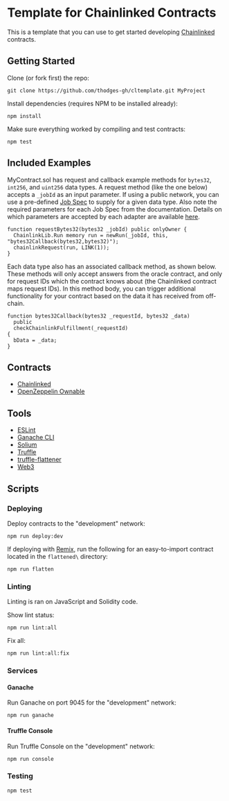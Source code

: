 # Template for Chainlinked Contracts

This is a template that you can use to get started developing [Chainlinked](https://docs.chain.link/v1.0/docs/getting-started) contracts.

## Getting Started

Clone (or fork first) the repo:

```
git clone https://github.com/thodges-gh/cltemplate.git MyProject
```

Install dependencies (requires NPM to be installed already):

```
npm install
```

Make sure everything worked by compiling and test contracts:

```
npm test
```

## Included Examples

MyContract.sol has request and callback example methods for `bytes32`, `int256`, and `uint256` data types. A request method (like the one below) accepts a `_jobId` as an input parameter. If using a public network, you can use a pre-defined [Job Spec](https://docs.chain.link/v1.0/docs/getting-started#section-job-specs) to supply for a given data type. Also note the required parameters for each Job Spec from the documentation. Details on which parameters are accepted by each adapter are available [here](https://docs.chain.link/v1.0/docs/adapters).

```solidity
function requestBytes32(bytes32 _jobId) public onlyOwner {
  ChainlinkLib.Run memory run = newRun(_jobId, this, "bytes32Callback(bytes32,bytes32)");
  chainlinkRequest(run, LINK(1));
}
```

Each data type also has an associated callback method, as shown below. These methods will only accept answers from the oracle contract, and only for request IDs which the contract knows about (the Chainlinked contract maps request IDs). In this method body, you can trigger additional functionality for your contract based on the data it has received from off-chain.

```solidity
function bytes32Callback(bytes32 _requestId, bytes32 _data)
  public
  checkChainlinkFulfillment(_requestId)
{
  bData = _data;
}
```

## Contracts

- [Chainlinked](https://github.com/smartcontractkit/chainlink/blob/master/solidity/contracts/Chainlinked.sol)
- [OpenZeppelin Ownable](https://github.com/OpenZeppelin/openzeppelin-solidity/blob/master/contracts/ownership/Ownable.sol)

## Tools

- [ESLint](https://github.com/eslint/eslint)
- [Ganache CLI](https://github.com/trufflesuite/ganache-cli)
- [Solium](https://github.com/duaraghav8/Solium)
- [Truffle](https://github.com/trufflesuite/truffle)
- [truffle-flattener](https://github.com/nomiclabs/truffle-flattener)
- [Web3](https://github.com/ethereum/web3.js/)

## Scripts

### Deploying

Deploy contracts to the "development" network:

```
npm run deploy:dev
```

If deploying with [Remix](https://remix.ethereum.org), run the following for an easy-to-import contract located in the `flattened\` directory:

```
npm run flatten
```

### Linting

Linting is ran on JavaScript and Solidity code.

Show lint status:

```
npm run lint:all
```

Fix all:

```
npm run lint:all:fix
```

### Services

#### Ganache

Run Ganache on port 9045 for the "development" network:

```
npm run ganache
```

#### Truffle Console

Run Truffle Console on the "development" network:

```
npm run console
```

### Testing

```
npm test
```